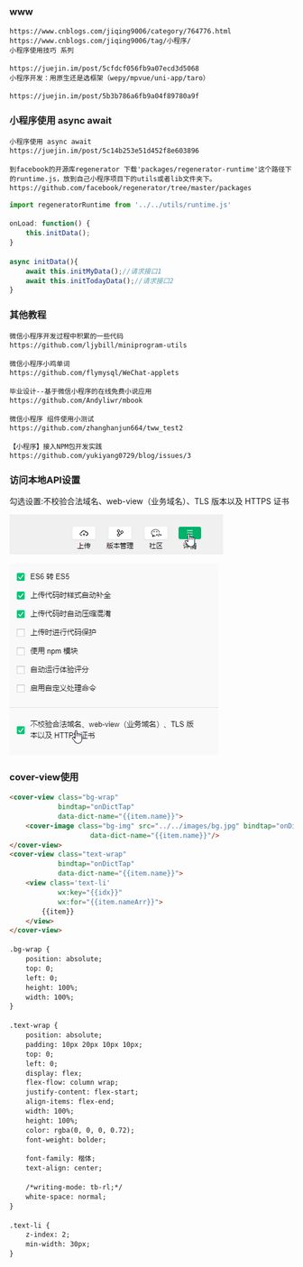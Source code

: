 ### www
    https://www.cnblogs.com/jiqing9006/category/764776.html
    https://www.cnblogs.com/jiqing9006/tag/小程序/
    小程序使用技巧 系列 

    https://juejin.im/post/5cfdcf056fb9a07ecd3d5068
    小程序开发：用原生还是选框架（wepy/mpvue/uni-app/taro）

    https://juejin.im/post/5b3b786a6fb9a04f89780a9f
    

### 小程序使用 async await

    小程序使用 async await
    https://juejin.im/post/5c14b253e51d452f8e603896

    到facebook的开源库regenerator 下载'packages/regenerator-runtime'这个路径下的runtime.js，放到自己小程序项目下的utils或者lib文件夹下。
    https://github.com/facebook/regenerator/tree/master/packages

```js
import regeneratorRuntime from '../../utils/runtime.js'

onLoad: function() {
    this.initData();
}

async initData(){
    await this.initMyData();//请求接口1
    await this.initTodayData();//请求接口2
}
```

### 其他教程
    微信小程序开发过程中积累的一些代码
    https://github.com/ljybill/miniprogram-utils

    微信小程序小鸡单词
    https://github.com/flymysql/WeChat-applets

    毕业设计--基于微信小程序的在线免费小说应用
    https://github.com/Andyliwr/mbook

    微信小程序 组件使用小测试
    https://github.com/zhanghanjun664/tww_test2

    【小程序】接入NPM包开发实践
    https://github.com/yukiyang0729/blog/issues/3

### 访问本地API设置
勾选设置:不校验合法域名、web-view（业务域名）、TLS 版本以及 HTTPS 证书

![](../images/2019-02-02-11-08-44.png)

![](../images/2019-02-02-11-09-04.png)

### cover-view使用

```html
<cover-view class="bg-wrap"
            bindtap="onDictTap"
            data-dict-name="{{item.name}}">
    <cover-image class="bg-img" src="../../images/bg.jpg" bindtap="onDictTap"
                    data-dict-name="{{item.name}}"/>
</cover-view>
<cover-view class="text-wrap"
            bindtap="onDictTap"
            data-dict-name="{{item.name}}">
    <view class='text-li'
            wx:key="{{idx}}"
            wx:for="{{item.nameArr}}">
        {{item}}
    </view>
</cover-view>
        
.bg-wrap {
    position: absolute;
    top: 0;
    left: 0;
    height: 100%;
    width: 100%;
}

.text-wrap {
    position: absolute;
    padding: 10px 20px 10px 10px;
    top: 0;
    left: 0;
    display: flex;
    flex-flow: column wrap;
    justify-content: flex-start;
    align-items: flex-end;
    width: 100%;
    height: 100%;
    color: rgba(0, 0, 0, 0.72);
    font-weight: bolder;

    font-family: 楷体;
    text-align: center;

    /*writing-mode: tb-rl;*/
    white-space: normal;
}

.text-li {
    z-index: 2;
    min-width: 30px;
}



```